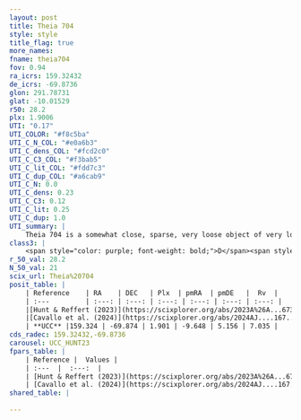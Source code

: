 ```yaml
---
layout: post
title: Theia 704
style: style
title_flag: true
more_names: 
fname: theia704
fov: 0.94
ra_icrs: 159.32432
de_icrs: -69.8736
glon: 291.78731
glat: -10.01529
r50: 28.2
plx: 1.9006
UTI: "0.17"
UTI_COLOR: "#f8c5ba"
UTI_C_N_COL: "#e0a6b3"
UTI_C_dens_COL: "#fcd2c0"
UTI_C_C3_COL: "#f3bab5"
UTI_C_lit_COL: "#fdd7c3"
UTI_C_dup_COL: "#a6cab9"
UTI_C_N: 0.0
UTI_C_dens: 0.23
UTI_C_C3: 0.12
UTI_C_lit: 0.25
UTI_C_dup: 1.0
UTI_summary: |
    Theia 704 is a somewhat close, sparse, very loose object of very low C3 quality. It was recently reported in the literature.<br><br><span style="color: #99180f; font-weight: bold;">Warning: </span>contains less than 25 stars with <i>P>0.5</i> estimated.
class3: |
    <span style="color: purple; font-weight: bold;">D</span><span style="color: red; font-weight: bold;">C</span>
r_50_val: 28.2
N_50_val: 21
scix_url: Theia%20704
posit_table: |
    | Reference    | RA    | DEC   | Plx  | pmRA  | pmDE   |  Rv  |
    | :---         | :---: | :---: | :---: | :---: | :---: | :---: |
    |[Hunt & Reffert (2023)](https://scixplorer.org/abs/2023A%26A...673A.114H) | 158.198 | -69.73 | 1.913 | -9.856 | 4.989 | 4.725 |
    |[Cavallo et al. (2024)](https://scixplorer.org/abs/2024AJ....167...12C) | 161.078 | -70.448 | 1.913 | -- | -- | -- |
    | **UCC** |159.324 | -69.874 | 1.901 | -9.648 | 5.156 | 7.035 | 
cds_radec: 159.32432,-69.8736
carousel: UCC_HUNT23
fpars_table: |
    | Reference |  Values |
    | :---  |  :---:  |
    | [Hunt & Reffert (2023)](https://scixplorer.org/abs/2023A%26A...673A.114H) | `AV50=0.29, diffAV50=0.619, MOD50=8.5, logAge50=8.171` |
    | [Cavallo et al. (2024)](https://scixplorer.org/abs/2024AJ....167...12C) | `AV50=0.22, dMod50=8.55, logAge50=8.41, [Fe/H]50=0.3` |
shared_table: |
    
---
```

